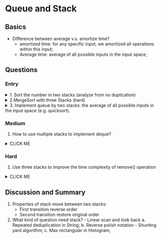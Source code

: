 # Queue and Stack
## Basics



- Difference between average v.s. amortize time?
    - amortized time: for any specific input, we amortized all operations within this input;
    - Average time:  average of all possible inputs in the input space;
    
## Questions
### Entry

<details><summary>1. Sort the number in two stacks (analyze from no duplication)</summary>
<p>


```javascript
/*
Given an array that is initially stored in one stack, sort it with one additional stacks (total 2 stacks).

        After sorting the original stack should contain the sorted integers and from top to bottom the integers are sorted in ascending order.

        Assumptions:

        The given stack is not null.
        There can be duplicated numbers in the give stack.
        Requirements:

        No additional memory, time complexity = O(n ^ 2).
*/
import java.util.*;
public class SortWith2Stack {
    // s1: sorted stack [1--2--3
    public LinkedList<Integer> sort(LinkedList<Integer> s1) {
        LinkedList<Integer> s2 = new LinkedList<Integer>();
        // Write your solution here.
        while (!s1.isEmpty()) {
            int globalMin = Integer.MAX_VALUE;
            int count = 1; // count # Duplicates
            // step1: 找到global min 并push 到2 中
            while (!s1.isEmpty()) {
                int element = s1.pollFirst();
                if (element < globalMin) {
                    globalMin = element;
                    count = 1; //换新的 最小值了
                } else if (element == globalMin) count++;

                s2.offerFirst(element);
            }

            while (!s2.isEmpty() && s2.peekFirst() >= globalMin) //遇到== 之后 的数 出不来了
            {
                int element = s2.pollFirst();
                if (element > globalMin) {
                    s1.offerFirst(element);
                }
                // == do nothing 因为 记住了 globalMin 存哪了，和 几个
            }
            //s2 已经为空了  count==1 只有一个也要进来
            while (count >= 1) {
                s2.offerFirst(globalMin);
                count--;
            }
        }

        // 转回到 s1
        while (!s2.isEmpty()) {
            s1.offerFirst(s2.pollFirst());
        }

        return s1;
    }

    // method 2:   s1: sorted Max  | unsorted
    // sort in descending order and store i nthe bottom part of input --> eg. s1: [ 7--6--5--4-- 3 -2 in this case pop: 2 -3 -4 -5...
    public LinkedList<Integer> sort2(LinkedList<Integer> s1)
    {
        LinkedList<Integer> s2 = new LinkedList<Integer>();
        int prevMax=Integer.MAX_VALUE;
        while(s1.peekFirst()<prevMax){
            int currMax=Integer.MIN_VALUE;
            int count=0;
            while(!s1.isEmpty() && s1.peekFirst()<prevMax)
            {
                int curr = s1.pollFirst();
                if (curr>currMax)
                {
                    currMax=curr;
                    count=1;
                }
                else if (curr==currMax) count++;
                s2.offerFirst(curr);
            }
            // 先存大数字
            while (count-->=1)  // count>0？ 再--
            {
                s1.offerFirst(currMax);
            }
            //3. 添加unsorted小数
            while(!s2.isEmpty())
            {
                int temp =s2.pollFirst();
                if (currMax!=temp)  s1.offerFirst(temp);

            }
            prevMax=currMax;// 记录每次iter 上次 的currMax

        }

        return s1;
    }
}
```

</p>
</details>

<details><summary>2.MergeSort with three Stacks (hard)</summary>
<p>

```javascript
/*
1-6. Merge sort with two stacks
Reference  https://stackoverflow.com/questions/21897184/using-stacks-for-a-non-recursive-mergesort
Tested: 
Input:
[2, 5, 8, 7, 3, 4, 1, 6]
Output:
[1, 2, 3, 4, 5, 6, 7, 8]
*/
import java.util.*;
class MergeSortWithStacks {
    private int[] merge(int[] left, int[] right) {
        int[] mergearr = new int[left.length + right.length];
        int l = 0;
        int r = 0;
        int p = 0;
        while (l < left.length && r < right.length && p < mergearr.length) {
            if (left[l] <= right[r]) {
                mergearr[p++] = left[l++];
            } else {
                mergearr[p++] = right[r++];
            }
        }
        while (l < left.length && p < mergearr.length) {
            mergearr[p++] = left[l++];
        }
        while (r < right.length && p < mergearr.length) {
            mergearr[p++] = right[r++];
        }
        return mergearr;
    }
    public int[] mergeSortStacks(int[] A) {
        Stack<int[]> stack = new Stack<int[]>();
        Stack<int[]> stack2 = new Stack<int[]>();
        for (int i = 0; i < A.length; i++)
        {
            stack.push(new int[]{A[i]});
        }
        while (stack.size()>1)
        {
            while (stack.size()>1)
            {

                int[] r = stack.pop();
                int[] l = stack.pop();
                int[] merged=merge(l, r);
                stack2.push(merged);
            }
            while (stack2.size()>1)
            {

                int[] r = stack2.pop();
                int[] l = stack2.pop();
                int[] merged=merge(l, r);
                stack.push(merged);
            }
        }
        if (!stack.isEmpty() && !stack2.isEmpty()) {
            return merge(stack.pop(), stack2.pop());
        }
        return stack.isEmpty() ? stack2.pop() : stack.pop();
    }
}
```

</p>
</details>

<details><summary>3. Implement queue by two stacks: the average of all possible inputs in the input space (e.g. quicksort).</summary>
<p>


```javascript
print("hello world!")
```

</p>
</details>

### Medium
1. How to use multiple stacks to implement deque?
<details><summary>CLICK ME</summary>
<p>


```javascript
print("hello world!")
```

</p>
</details>

### Hard
1. Use three stacks to improve the time complexity of remove() operation
<details><summary>CLICK ME</summary>
<p>


```javascript
print("hello world!")
```

</p>
</details>

## Discussion and Summary
1. Properties of stack move between two stacks:
    - First transition reverse order
    - Second transition restore original order
2. What kind of question need stack? - Linear scan and look back
    a. Repeated deduplication in String;
    b. Reverse polish notation - Shunting yard algorithm;
    c. Max rectangular in Histogram;
    